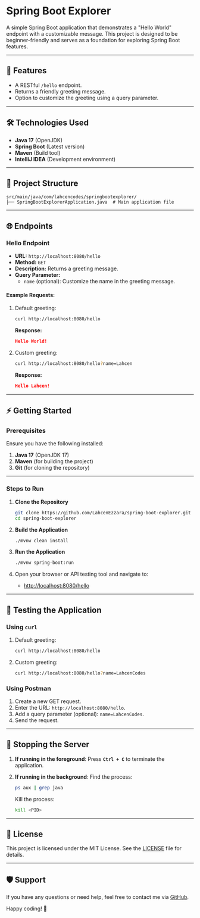 # Spring Boot Explorer

A simple Spring Boot application that demonstrates a "Hello World" endpoint with a customizable message. This project is designed to be beginner-friendly and serves as a foundation for exploring Spring Boot features.

---

## 🚀 **Features**
- A RESTful `/hello` endpoint.
- Returns a friendly greeting message.
- Option to customize the greeting using a query parameter.

---

## 🛠️ **Technologies Used**
- **Java 17** (OpenJDK)
- **Spring Boot** (Latest version)
- **Maven** (Build tool)
- **IntelliJ IDEA** (Development environment)

---

## 📂 **Project Structure**
```plaintext
src/main/java/com/lahcencodes/springbootexplorer/
├── SpringBootExplorerApplication.java  # Main application file
```

---

## 🌐 **Endpoints**

### **Hello Endpoint**
- **URL:** `http://localhost:8080/hello`
- **Method:** `GET`
- **Description:** Returns a greeting message.
- **Query Parameter:**
    - `name` (optional): Customize the name in the greeting message.

#### Example Requests:
1. Default greeting:
   ```bash
   curl http://localhost:8080/hello
   ```
   **Response:**
   ```json
   Hello World!
   ```

2. Custom greeting:
   ```bash
   curl http://localhost:8080/hello?name=Lahcen
   ```
   **Response:**
   ```json
   Hello Lahcen!
   ```

---

## ⚡ **Getting Started**

### Prerequisites
Ensure you have the following installed:
1. **Java 17** (OpenJDK 17)
2. **Maven** (for building the project)
3. **Git** (for cloning the repository)

---

### **Steps to Run**

1. **Clone the Repository**
   ```bash
   git clone https://github.com/LahcenEzzara/spring-boot-explorer.git
   cd spring-boot-explorer
   ```

2. **Build the Application**
   ```bash
   ./mvnw clean install
   ```

3. **Run the Application**
   ```bash
   ./mvnw spring-boot:run
   ```

4. Open your browser or API testing tool and navigate to:
    - [http://localhost:8080/hello](http://localhost:8080/hello)

---

## 🧪 **Testing the Application**

### Using `curl`
1. Default greeting:
   ```bash
   curl http://localhost:8080/hello
   ```

2. Custom greeting:
   ```bash
   curl http://localhost:8080/hello?name=LahcenCodes
   ```

### Using Postman
1. Create a new GET request.
2. Enter the URL: `http://localhost:8080/hello`.
3. Add a query parameter (optional): `name=LahcenCodes`.
4. Send the request.

---

## 🔧 **Stopping the Server**

1. **If running in the foreground**:
   Press **`Ctrl + C`** to terminate the application.

2. **If running in the background**:
   Find the process:
   ```bash
   ps aux | grep java
   ```
   Kill the process:
   ```bash
   kill <PID>
   ```

---

## 📜 **License**
This project is licensed under the MIT License. See the [LICENSE](LICENSE) file for details.

---

## 🛡️ **Support**
If you have any questions or need help, feel free to contact me via [GitHub](https://github.com/LahcenEzzara).

Happy coding! 🎉